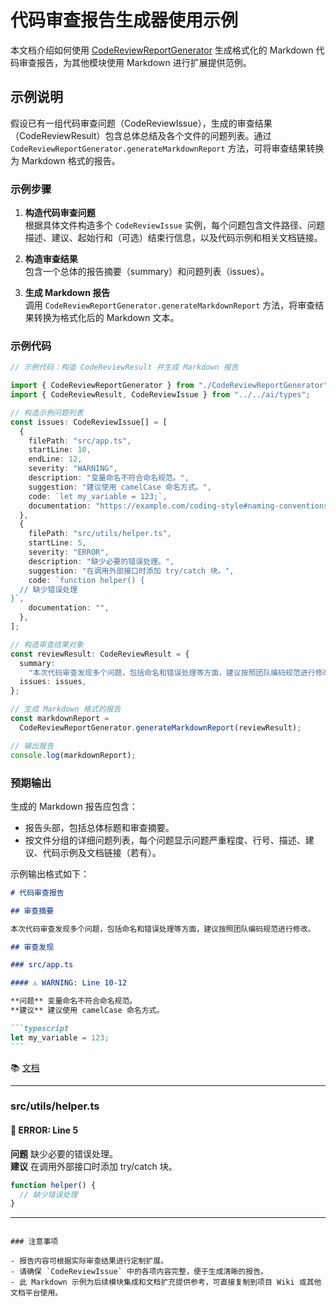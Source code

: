 # 代码审查报告生成器使用示例

本文档介绍如何使用 [CodeReviewReportGenerator](./CodeReviewReportGenerator.ts) 生成格式化的 Markdown 代码审查报告，为其他模块使用 Markdown 进行扩展提供范例。

## 示例说明

假设已有一组代码审查问题（CodeReviewIssue），生成的审查结果（CodeReviewResult）包含总体总结及各个文件的问题列表。通过 `CodeReviewReportGenerator.generateMarkdownReport` 方法，可将审查结果转换为 Markdown 格式的报告。

### 示例步骤

1. **构造代码审查问题**  
   根据具体文件构造多个 `CodeReviewIssue` 实例，每个问题包含文件路径、问题描述、建议、起始行和（可选）结束行信息，以及代码示例和相关文档链接。

2. **构造审查结果**  
   包含一个总体的报告摘要（summary）和问题列表（issues）。

3. **生成 Markdown 报告**  
   调用 `CodeReviewReportGenerator.generateMarkdownReport` 方法，将审查结果转换为格式化后的 Markdown 文本。

### 示例代码

```typescript
// 示例代码：构造 CodeReviewResult 并生成 Markdown 报告

import { CodeReviewReportGenerator } from "./CodeReviewReportGenerator";
import { CodeReviewResult, CodeReviewIssue } from "../../ai/types";

// 构造示例问题列表
const issues: CodeReviewIssue[] = [
  {
    filePath: "src/app.ts",
    startLine: 10,
    endLine: 12,
    severity: "WARNING",
    description: "变量命名不符合命名规范。",
    suggestion: "建议使用 camelCase 命名方式。",
    code: `let my_variable = 123;`,
    documentation: "https://example.com/coding-style#naming-conventions",
  },
  {
    filePath: "src/utils/helper.ts",
    startLine: 5,
    severity: "ERROR",
    description: "缺少必要的错误处理。",
    suggestion: "在调用外部接口时添加 try/catch 块。",
    code: `function helper() {
  // 缺少错误处理
}`,
    documentation: "",
  },
];

// 构造审查结果对象
const reviewResult: CodeReviewResult = {
  summary:
    "本次代码审查发现多个问题，包括命名和错误处理等方面，建议按照团队编码规范进行修改。",
  issues: issues,
};

// 生成 Markdown 格式的报告
const markdownReport =
  CodeReviewReportGenerator.generateMarkdownReport(reviewResult);

// 输出报告
console.log(markdownReport);
```

### 预期输出

生成的 Markdown 报告应包含：

- 报告头部，包括总体标题和审查摘要。
- 按文件分组的详细问题列表，每个问题显示问题严重程度、行号、描述、建议、代码示例及文档链接（若有）。

示例输出格式如下：

````markdown
# 代码审查报告

## 审查摘要

本次代码审查发现多个问题，包括命名和错误处理等方面，建议按照团队编码规范进行修改。

## 审查发现

### src/app.ts

#### ⚠️ WARNING: Line 10-12

**问题** 变量命名不符合命名规范。  
**建议** 建议使用 camelCase 命名方式。

```typescript
let my_variable = 123;
```
````

📚 [文档](https://example.com/coding-style#naming-conventions)

---

### src/utils/helper.ts

#### 🚨 ERROR: Line 5

**问题** 缺少必要的错误处理。  
**建议** 在调用外部接口时添加 try/catch 块。

```typescript
function helper() {
  // 缺少错误处理
}
```

---

```

### 注意事项

- 报告内容可根据实际审查结果进行定制扩展。
- 请确保 `CodeReviewIssue` 中的各项内容完整，便于生成清晰的报告。
- 此 Markdown 示例为后续模块集成和文档扩充提供参考，可直接复制到项目 Wiki 或其他文档平台使用。
```

